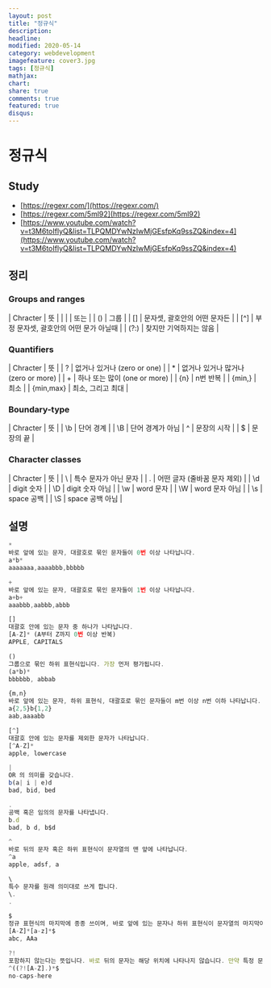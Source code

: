 ```yaml
---
layout: post
title: "정규식"
description: 
headline: 
modified: 2020-05-14
category: webdevelopment
imagefeature: cover3.jpg
tags: [정규식]
mathjax: 
chart: 
share: true
comments: true
featured: true
disqus:
---
```



# 정규식


## Study 
- [https://regexr.com/](https://regexr.com/)
- [https://regexr.com/5ml92](https://regexr.com/5ml92)
- [https://www.youtube.com/watch?v=t3M6toIflyQ&list=TLPQMDYwNzIwMjGEsfpKq9ssZQ&index=4](https://www.youtube.com/watch?v=t3M6toIflyQ&list=TLPQMDYwNzIwMjGEsfpKq9ssZQ&index=4)

## 정리

### Groups and ranges
| Chracter	| 뜻 |
| &#124;	| 또는 |
| ()	| 그룹 |
| []	| 문자셋, 괄호안의 어떤 문자든 |
| [^]	| 부정 문자셋, 괄호안의 어떤 문가 아닐때 |
| (?:) | 찾지만 기억하지는 않음 |

### Quantifiers
| Chracter	| 뜻 |
| ?	| 없거나 있거나 (zero or one) |
| *	| 없거나 있거나 많거나 (zero or more) |
| +	| 하나 또는 많이 (one or more) |
| {n} |	n번 반복 |
| {min,}	| 최소 |
| {min,max}	| 최소, 그리고 최대 |

### Boundary-type
| Chracter	| 뜻 |
| \b | 단어 경계 |
| \B | 단어 경계가 아님
| ^	| 문장의 시작 |
| $	| 문장의 끝 |

### Character classes
| Chracter	| 뜻 |
| \	| 특수 문자가 아닌 문자 |
| .	| 어떤 글자 (줄바꿈 문자 제외) |
| \d | digit 숫자 |
| \D | digit 숫자 아님 |
| \w | word 문자 |
| \W | word 문자 아님 |
| \s | space 공백 |
| \S | space 공백 아님 |


## 설명
```JavaScript
* 
바로 앞에 있는 문자, 대괄호로 묶인 문자들이 0번 이상 나타납니다.
a*b*
aaaaaaa,aaaabbb,bbbbb

+
바로 앞에 있는 문자, 대괄호로 묶인 문자들이 1번 이상 나타납니다.
a+b+
aaabbb,aabbb,abbb

[]
대괄호 안에 있는 문자 중 하나가 나타납니다.
[A-Z]* (A부터 Z까지 0번 이상 반복)
APPLE, CAPITALS

()
그룹으로 묶인 하위 표현식입니다. 가장 먼저 평가됩니다.
(a*b)*
bbbbbb, abbab

{m,n}
바로 앞에 있는 문자, 하위 표현식, 대괄호로 묶인 문자들이 m번 이상 n번 이하 나타납니다.
a{2,5}b{1,2}
aab,aaaabb

[^]
대괄호 안에 있는 문자를 제외한 문자가 나타납니다.
[^A-Z]*
apple, lowercase

|
OR 의 의미를 갖습니다.
b(a| i | e)d
bad, bid, bed

.
공백 혹은 임의의 문자를 나타냅니다.
b.d
bad, b d, b$d

^
바로 뒤의 문자 혹은 하위 표현식이 문자열의 맨 앞에 나타납니다.
^a
apple, adsf, a

\
특수 문자를 원래 의미대로 쓰게 합니다.
\.
.

$
정규 표현식의 마지막에 종종 쓰이며, 바로 앞에 있는 문자나 하위 표현식이 문자열의 마지막이라는 뜻입니다.
[A-Z]*[a-z]*$
abc, AAa

?!
포함하지 않는다는 뜻입니다. 바로 뒤의 문자는 해당 위치에 나타나지 않습니다. 만약 특정 문자를 배제하고 싶다면 ^(?!a)*$
^((?![A-Z].)*$
no-caps-here

```

